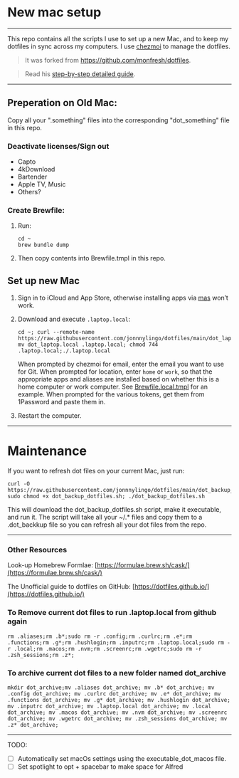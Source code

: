 # New mac setup
---
This repo contains all the scripts I use to set up a new Mac, and to keep my dotfiles in sync across my computers. I use [chezmoi](https://www.chezmoi.io/) to manage the dotfiles. 

> It was forked from https://github.com/monfresh/dotfiles.  

> Read his [step-by-step detailed guide](https://www.moncefbelyamani.com/automating-the-setup-of-a-new-mac-with-all-your-apps-preferences-and-development-tools/).
---

## Preperation on Old Mac:
Copy all your ".something" files into the corresponding "dot_something" file in this repo.

### Deactivate licenses/Sign out
- Capto
- 4kDownload
- Bartender
- Apple TV, Music
- Others?

### Create Brewfile:

1. Run:
	```shell
	cd ~
	brew bundle dump
	```
2. Then copy contents into Brewfile.tmpl in this repo.


## Set up new Mac

1. Sign in to iCloud and App Store, otherwise installing apps via [mas](https://github.com/mas-cli/mas) won’t work.

2. Download and execute `.laptop.local`:
	```shell
	cd ~; curl --remote-name https://raw.githubusercontent.com/jonnnylingo/dotfiles/main/dot_laptop.local; mv dot_laptop.local .laptop.local; chmod 744 .laptop.local;./.laptop.local
	```

	When prompted by chezmoi for email, enter the email you want to use for Git.
	When prompted for location, enter `home` or `work`, so that the appropriate apps
	and aliases are installed based on whether this is a home computer or work computer.
	See [Brewfile.local.tmpl](https://github.com/monfresh/dotfiles/blob/master/Brewfile.local.tmpl) for an example.
	When prompted for the various tokens, get them from 1Password and paste them in.

3. Restart the computer.

---
# Maintenance
If you want to refresh dot files on your current Mac, just run:
```shell
curl -O https://raw.githubusercontent.com/jonnnylingo/dotfiles/main/dot_backup_dotfiles.sh; sudo chmod +x dot_backup_dotfiles.sh; ./dot_backup_dotfiles.sh
```
This will download the dot_backup_dotfiles.sh script, make it executable, and run it.  The script will take all your ~/.* files and copy them to a .dot_backkup file so you can refresh all your dot files from the repo.  

---
### Other Resources
Look-up Homebrew Formlae: [https://formulae.brew.sh/cask/](https://formulae.brew.sh/cask/)

The Unofficial guide to dotfiles on GitHub: [https://dotfiles.github.io/](https://dotfiles.github.io/)


### To Remove current dot files to run .laptop.local from github again
```shell
rm .aliases;rm .b*;sudo rm -r .config;rm .curlrc;rm .e*;rm .functions;rm .g*;rm .hushlogin;rm .inputrc;rm .laptop.local;sudo rm -r .local;rm .macos;rm .nvm;rm .screenrc;rm .wgetrc;sudo rm -r .zsh_sessions;rm .z*;
```

### To archive current dot files to a new folder named dot_archive
```shell
mkdir dot_archive;mv .aliases dot_archive; mv .b* dot_archive; mv .config dot_archive; mv .curlrc dot_archive; mv .e* dot_archive; mv .functions dot_archive; mv .g* dot_archive; mv .hushlogin dot_archive; mv .inputrc dot_archive; mv .laptop.local dot_archive; mv .local dot_archive; mv .macos dot_archive; mv .nvm dot_archive; mv .screenrc dot_archive; mv .wgetrc dot_archive; mv .zsh_sessions dot_archive; mv .z* dot_archive;
```

---
TODO: 
- [ ] Automatically set macOs settings using the executable_dot_macos file.
- [ ] Set spotlight to opt + spacebar to make space for Alfred
